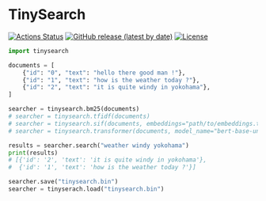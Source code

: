 # TinySearch

[![Actions Status](https://github.com/altescy/tinysearch/workflows/CI/badge.svg)](https://github.com/altescy/tinysearch/actions/workflows/ci.yml)
[![GitHub release (latest by date)](https://img.shields.io/github/v/release/altescy/tinysearch)](https://github.com/altescy/tinysearch/releases)
[![License](https://img.shields.io/github/license/altescy/tinysearch)](https://github.com/altescy/tinysearch/blob/main/LICENSE)

```python
import tinysearch

documents = [
    {"id": "0", "text": "hello there good man !"},
    {"id": "1", "text": "how is the weather today ?"},
    {"id": "2", "text": "it is quite windy in yokohama"},
]

searcher = tinysearch.bm25(documents)
# searcher = tinysearch.tfidf(documents)
# searcher = tinysearch.sif(documents, embeddings="path/to/embeddings.txt")
# searcher = tinysearch.transformer(documents, model_name="bert-base-uncased")

results = searcher.search("weather windy yokohama")
print(results)
# [{'id': '2', 'text': 'it is quite windy in yokohama'},
#  {'id': '1', 'text': 'how is the weather today ?'}]

searcher.save("tinysearch.bin")
searcher = tinyserach.load("tinysearch.bin")
```
